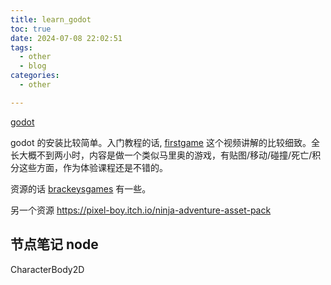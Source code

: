 ```yaml
---
title: learn_godot
toc: true
date: 2024-07-08 22:02:51
tags:
  - other
  - blog
categories:
  - other

---
```


[godot](https://godotengine.org/)

<!--more-->


godot 的安装比较简单。入门教程的话, [firstgame](https://www.bilibili.com/video/BV1fs421N7TD/?spm_id_from=333.337.search-card.all.click) 这个视频讲解的比较细致。全长大概不到两小时，内容是做一个类似马里奥的游戏，有贴图/移动/碰撞/死亡/积分这些方面，作为体验课程还是不错的。  

资源的话 [brackeysgames](https://brackeysgames.itch.io/brackeys-platformer-bundle) 有一些。

另一个资源 https://pixel-boy.itch.io/ninja-adventure-asset-pack  

## 节点笔记 node

CharacterBody2D

